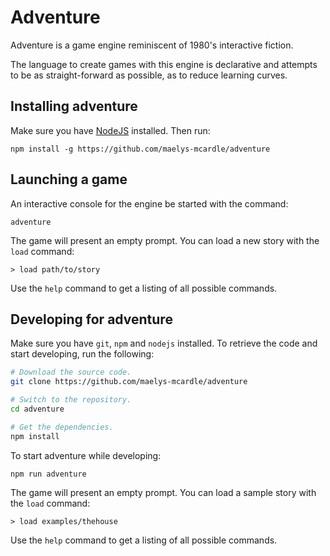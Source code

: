# Adventure

Adventure is a game engine reminiscent of 1980's interactive fiction.

The language to create games with this engine is declarative and attempts
to be as straight-forward as possible, as to reduce learning curves. 

## Installing adventure

Make sure you have [NodeJS](https://nodejs.org/) installed. Then run:

`npm install -g https://github.com/maelys-mcardle/adventure`

## Launching a game

An interactive console for the engine be started with the command:

`adventure`

The game will present an empty prompt. You can load a new story 
with the `load` command:

`> load path/to/story`

Use the `help` command to get a listing of all possible commands.

## Developing for adventure

Make sure you have `git`, `npm` and `nodejs` installed. To retrieve
the code and start developing, run the following:

```bash
# Download the source code.
git clone https://github.com/maelys-mcardle/adventure

# Switch to the repository.
cd adventure

# Get the dependencies.
npm install
```

To start adventure while developing:

`npm run adventure`

The game will present an empty prompt. You can load a sample story 
with the `load` command:

`> load examples/thehouse`

Use the `help` command to get a listing of all possible commands.